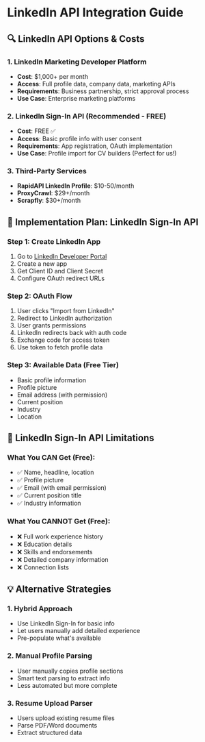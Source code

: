# LinkedIn API Integration Guide

## 🔍 LinkedIn API Options & Costs

### 1. LinkedIn Marketing Developer Platform
- **Cost**: $1,000+ per month
- **Access**: Full profile data, company data, marketing APIs
- **Requirements**: Business partnership, strict approval process
- **Use Case**: Enterprise marketing platforms

### 2. LinkedIn Sign-In API (Recommended - FREE)
- **Cost**: FREE ✅
- **Access**: Basic profile info with user consent
- **Requirements**: App registration, OAuth implementation
- **Use Case**: Profile import for CV builders (Perfect for us!)

### 3. Third-Party Services
- **RapidAPI LinkedIn Profile**: $10-50/month
- **ProxyCrawl**: $29+/month
- **Scrapfly**: $30+/month

## 🚀 Implementation Plan: LinkedIn Sign-In API

### Step 1: Create LinkedIn App
1. Go to [LinkedIn Developer Portal](https://developer.linkedin.com/)
2. Create a new app
3. Get Client ID and Client Secret
4. Configure OAuth redirect URLs

### Step 2: OAuth Flow
1. User clicks "Import from LinkedIn"
2. Redirect to LinkedIn authorization
3. User grants permissions
4. LinkedIn redirects back with auth code
5. Exchange code for access token
6. Use token to fetch profile data

### Step 3: Available Data (Free Tier)
- Basic profile information
- Profile picture
- Email address (with permission)
- Current position
- Industry
- Location

## 📝 LinkedIn Sign-In API Limitations

### What You CAN Get (Free):
- ✅ Name, headline, location
- ✅ Profile picture
- ✅ Email (with email permission)
- ✅ Current position title
- ✅ Industry information

### What You CANNOT Get (Free):
- ❌ Full work experience history
- ❌ Education details
- ❌ Skills and endorsements
- ❌ Detailed company information
- ❌ Connection lists

## 💡 Alternative Strategies

### 1. Hybrid Approach
- Use LinkedIn Sign-In for basic info
- Let users manually add detailed experience
- Pre-populate what's available

### 2. Manual Profile Parsing
- User manually copies profile sections
- Smart text parsing to extract info
- Less automated but more complete

### 3. Resume Upload Parser
- Users upload existing resume files
- Parse PDF/Word documents
- Extract structured data